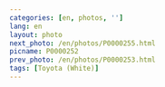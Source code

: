 ```yaml
---
categories: [en, photos, '']
lang: en
layout: photo
next_photo: /en/photos/P0000255.html
picname: P0000252
prev_photo: /en/photos/P0000253.html
tags: [Toyota (White)]
---
```

